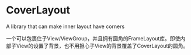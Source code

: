 # CoverLayout
A library that can make inner layout have corners

一个可以包裹住子View/ViewGroup，并且拥有圆角的FrameLayout库。即使内部子View的设置了背景，也不用担心子View的背景覆盖了CoverLayout的圆角。
